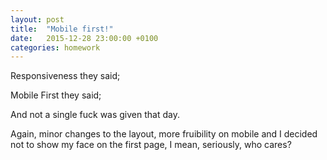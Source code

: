 ```yaml
---
layout: post
title:  "Mobile first!"
date:   2015-12-28 23:00:00 +0100
categories: homework
---
```


Responsiveness they said;

Mobile First they said;

And not a single fuck was given that day.

Again, minor changes to the layout, more fruibility on mobile and I decided not to show my face on the first page, I mean, seriously, who cares?
